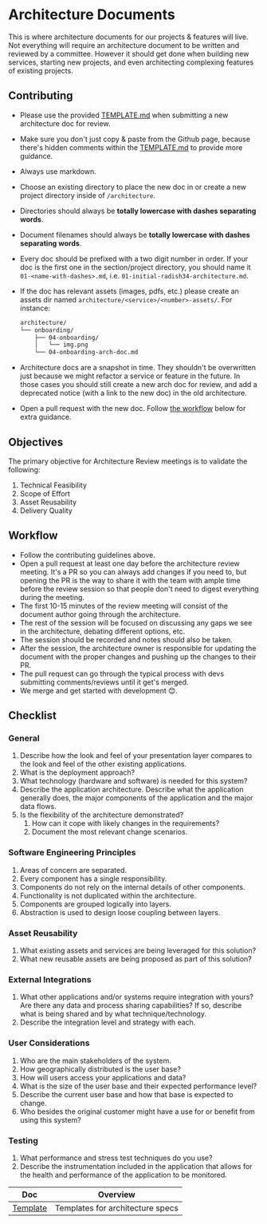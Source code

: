 # Architecture Documents

This is where architecture documents for our projects & features will live. Not everything will
require an architecture document to be written and reviewed by a committee. However it should get
done when building new services, starting new projects, and even architecting complexing features of
existing projects.

## Contributing

- Please use the provided [TEMPLATE.md](TEMPLATE.md) when submitting a new architecture doc for
  review.
- Make sure you don't just copy & paste from the Github page, because there's hidden comments within
  the [TEMPLATE.md](TEMPLATE.md) to provide more guidance.
- Always use markdown.
- Choose an existing directory to place the new doc in or create a new project directory inside of
  `/architecture`.
- Directories should always be **totally lowercase with dashes separating words**.
- Document filenames should always be **totally lowercase with dashes separating words**.
- Every doc should be prefixed with a two digit number in order. If your doc is the first one in the
  section/project directory, you should name it `01-<name-with-dashes>.md`, i.e.
  `01-initial-radish34-architecture.md`.
- If the doc has relevant assets (images, pdfs, etc.) please create an assets dir named
  `architecture/<service>/<number>-assets/`. For instance:

  ```txt
  architecture/
  └── onboarding/
      ├── 04-onboarding/
      │   └── img.png
      └── 04-onboarding-arch-doc.md
  ```

- Architecture docs are a snapshot in time. They shouldn't be overwritten just because we might
  refactor a service or feature in the future. In those cases you should still create a new arch doc
  for review, and add a deprecated notice (with a link to the new doc) in the old architecture.
- Open a pull request with the new doc. Follow [the workflow](#workflow) below for extra guidance.

## Objectives

The primary objective for Architecture Review meetings is to validate the following:

1. Technical Feasibility
2. Scope of Effort
3. Asset Reusability
4. Delivery Quality

## Workflow

- Follow the contributing guidelines above.
- Open a pull request at least one day before the architecture review meeting. It's a PR so you can
  always add changes if you need to, but opening the PR is the way to share it with the team with
  ample time before the review session so that people don't need to digest everything during the
  meeting.
- The first 10-15 minutes of the review meeting will consist of the document author going through
  the architecture.
- The rest of the session will be focused on discussing any gaps we see in the architecture,
  debating different options, etc.
- The session should be recorded and notes should also be taken.
- After the session, the architecture owner is responsible for updating the document with the proper
  changes and pushing up the changes to their PR.
- The pull request can go through the typical process with devs submitting comments/reviews until it
  get's merged.
- We merge and get started with development 😊.

## Checklist

### General

1. Describe how the look and feel of your presentation layer compares to the look and feel of the
   other existing applications.
2. What is the deployment approach?
3. What technology (hardware and software) is needed for this system?
4. Describe the application architecture. Describe what the application generally does, the major
   components of the application and the major data flows.
5. Is the flexibility of the architecture demonstrated?
   1. How can it cope with likely changes in the requirements?
   2. Document the most relevant change scenarios.

### Software Engineering Principles

1. Areas of concern are separated.
2. Every component has a single responsibility.
3. Components do not rely on the internal details of other components.
4. Functionality is not duplicated within the architecture.
5. Components are grouped logically into layers.
6. Abstraction is used to design loose coupling between layers.

### Asset Reusability

1. What existing assets and services are being leveraged for this solution?
2. What new reusable assets are being proposed as part of this solution?

### External Integrations

1. What other applications and/or systems require integration with yours? Are there any data and
   process sharing capabilities? If so, describe what is being shared and by what
   technique/technology.
2. Describe the integration level and strategy with each.

### User Considerations

1. Who are the main stakeholders of the system.
2. How geographically distributed is the user base?
3. How will users access your applications and data?
4. What is the size of the user base and their expected performance level?
5. Describe the current user base and how that base is expected to change.
6. Who besides the original customer might have a use for or benefit from using this system?

### Testing

1. What performance and stress test techniques do you use?
2. Describe the instrumentation included in the application that allows for the health and
   performance of the application to be monitored.

<!-- prettier-ignore-start -->
<!-- start_toc -->
| Doc | Overview |
|--|--|
| [Template](/architecture/TEMPLATE.md#readme) | Templates for architecture specs |
<!-- end_toc -->
<!-- prettier-ignore-end -->